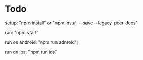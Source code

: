 # Todo

setup:
"npm install" or "npm install --save --legacy-peer-deps"

run:
"npm start"

run on android:
"npm run adnroid";

run on ios:
"npm run ios"
